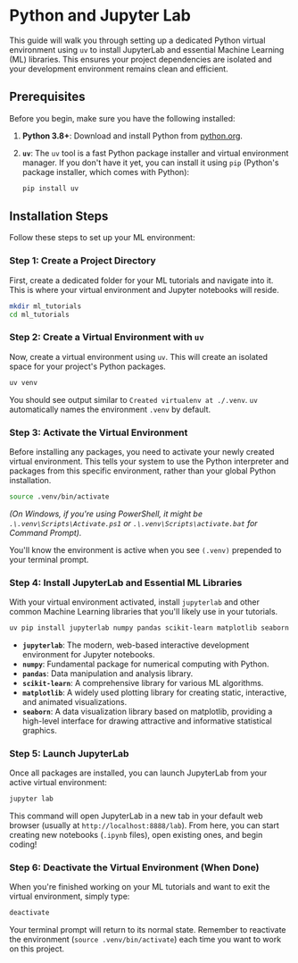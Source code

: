 # Python and Jupyter Lab

This guide will walk you through setting up a dedicated Python virtual environment using `uv` to install JupyterLab and essential Machine Learning (ML) libraries. This ensures your project dependencies are isolated and your development environment remains clean and efficient.

## Prerequisites

Before you begin, make sure you have the following installed:

1.  **Python 3.8+**: Download and install Python from [python.org](https://www.python.org/downloads/).
2.  **`uv`**: The `uv` tool is a fast Python package installer and virtual environment manager. If you don't have it yet, you can install it using `pip` (Python's package installer, which comes with Python):

    ```bash
    pip install uv
    ```

## Installation Steps

Follow these steps to set up your ML environment:

### Step 1: Create a Project Directory

First, create a dedicated folder for your ML tutorials and navigate into it. This is where your virtual environment and Jupyter notebooks will reside.

```bash
mkdir ml_tutorials
cd ml_tutorials
```

### Step 2: Create a Virtual Environment with `uv`

Now, create a virtual environment using `uv`. This will create an isolated space for your project's Python packages.

```bash
uv venv
```

You should see output similar to `Created virtualenv at ./.venv`. `uv` automatically names the environment `.venv` by default.

### Step 3: Activate the Virtual Environment

Before installing any packages, you need to activate your newly created virtual environment. This tells your system to use the Python interpreter and packages from this specific environment, rather than your global Python installation.

```bash
source .venv/bin/activate
```

_(On Windows, if you're using PowerShell, it might be `.\.venv\Scripts\Activate.ps1` or `.\.venv\Scripts\activate.bat` for Command Prompt)._

You'll know the environment is active when you see `(.venv)` prepended to your terminal prompt.

### Step 4: Install JupyterLab and Essential ML Libraries

With your virtual environment activated, install `jupyterlab` and other common Machine Learning libraries that you'll likely use in your tutorials.

```bash
uv pip install jupyterlab numpy pandas scikit-learn matplotlib seaborn
```

- **`jupyterlab`**: The modern, web-based interactive development environment for Jupyter notebooks.
- **`numpy`**: Fundamental package for numerical computing with Python.
- **`pandas`**: Data manipulation and analysis library.
- **`scikit-learn`**: A comprehensive library for various ML algorithms.
- **`matplotlib`**: A widely used plotting library for creating static, interactive, and animated visualizations.
- **`seaborn`**: A data visualization library based on matplotlib, providing a high-level interface for drawing attractive and informative statistical graphics.

### Step 5: Launch JupyterLab

Once all packages are installed, you can launch JupyterLab from your active virtual environment:

```bash
jupyter lab
```

This command will open JupyterLab in a new tab in your default web browser (usually at `http://localhost:8888/lab`). From here, you can start creating new notebooks (`.ipynb` files), open existing ones, and begin coding!

### Step 6: Deactivate the Virtual Environment (When Done)

When you're finished working on your ML tutorials and want to exit the virtual environment, simply type:

```bash
deactivate
```

Your terminal prompt will return to its normal state. Remember to reactivate the environment (`source .venv/bin/activate`) each time you want to work on this project.

